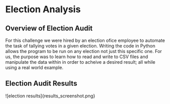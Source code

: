 # Election Analysis

## Overview of Election Audit
For this challenge we were hired by an election ofice employee to automate the task of tallying votes in a given election. Writing the code in Python allows the program to be run on any election not just this specific one. For us, the purpose was to learn how to read and write to CSV files and manipulate the data within in order to acheive a desired result; all while using a real world example.

## Election Audit Results
![election results]{results_screenshot.png}
